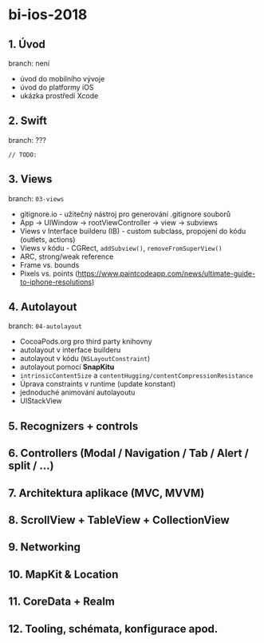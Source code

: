 # bi-ios-2018

## 1. Úvod
branch: není
- úvod do mobilního vývoje
- úvod do platformy iOS
- ukázka prostředí Xcode

## 2. Swift
branch: ???

`// TODO:`

## 3. Views
branch: `03-views`
- gitignore.io - užitečný nástroj pro generování .gitignore souborů
- App -> UIWindow -> rootViewController -> view -> subviews
- Views v Interface builderu (IB) - custom subclass, propojení do kódu (outlets, actions)
- Views v kódu - CGRect, `addSubview()`, `removeFromSuperView()`
- ARC, strong/weak reference
- Frame vs. bounds
- Pixels vs. points (https://www.paintcodeapp.com/news/ultimate-guide-to-iphone-resolutions)

## 4. Autolayout
branch: `04-autolayout`
- CocoaPods.org pro third party knihovny
- autolayout v interface builderu
- autolayout v kódu (`NSLayoutConstraint`)
- autolayout pomocí **SnapKitu**
- `intrinsicContentSize` a `contentHugging/contentCompressionResistance`
- Úprava constraints v runtime (update konstant)
- jednoduché animování autolayoutu
- UIStackView

## 5. Recognizers + controls
## 6. Controllers (Modal / Navigation / Tab / Alert / split / …)
## 7. Architektura aplikace (MVC, MVVM)
## 8. ScrollView + TableView + CollectionView
## 9. Networking
## 10. MapKit & Location
## 11. CoreData + Realm
## 12. Tooling, schémata, konfigurace apod.
